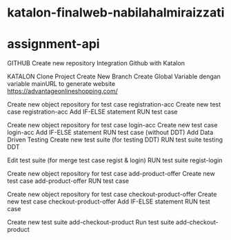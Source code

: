# katalon-finalweb-nabilahalmiraizzati

# assignment-api
GITHUB
Create new repository
Integration Github with Katalon

KATALON
Clone Project
Create New Branch
Create Global Variable dengan variable mainURL to generate website https://advantageonlineshopping.com/

Create new object repository for test case registration-acc
Create new test case registration-acc
Add IF-ELSE statement
RUN test case

Create new object repository for test case login-acc
Create new test case login-acc
Add IF-ELSE statement
RUN test case (without DDT)
Add Data Driven Testing
Create new test suite (for testing DDT)
RUN test suite testing DDT

Edit test suite (for merge test case regist & login)
RUN test suite regist-login

Create new object repository for test case add-product-offer
Create new test case add-product-offer
RUN test case

Create new object repository for test case checkout-product-offer
Create new test case checkout-product-offer
Add IF-ELSE statement
RUN test case

Create new test suite add-checkout-product
Run test suite add-checkout-product
